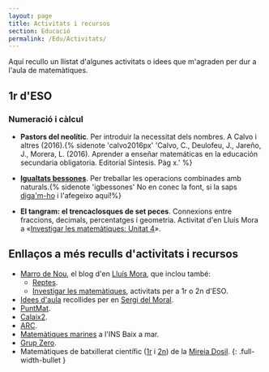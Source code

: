 ```yaml
---
layout: page
title: Activitats i recursos
section: Educació
permalink: /Edu/Activitats/
---
```


Aquí recullo un llistat d'algunes activitats o idees que m'agraden per dur a
l'aula de matemàtiques.

## 1r d'ESO

### Numeració i càlcul

- **Pastors del neolític**. Per introduir la necessitat dels nombres. A Calvo i
  altres (2016).{% sidenote 'calvo2016px' 'Calvo, C., Deulofeu, J., Jareño,
  J., Morera, L. (2016). Aprender a enseñar matemáticas en la educación
  secundaria obligatoria. Editorial Síntesis. Pàg x.' %}

- **[Igualtats bessones](https://drive.google.com/file/d/1d_1P4nj70SVmhz2TdPBjST6zMy55yJkM/view?usp=sharing)**. Per treballar les operacions combinades amb naturals.{% sidenote 'igbessones' No en conec la font, si la saps [diga'm-ho](/Contact/) i l'afegeixo aquí!%}

- **El tangram: el trencaclosques de set peces**. Connexions entre fraccions,
  decimals, percentatges i geometria. Activitat d'en Lluís Mora a «[Investigar
  les matemàtiques: Unitat 4](https://docs.google.com/document/d/1g3z6GU2HKXiXSaiH5iIgXUW6zbXCb7ba1tCBzCbOAHs/edit)».

## Enllaços a més reculls d'activitats i recursos

- [Marro de Nou](https://lluismora.blogspot.com/), el blog d'en [Lluís
  Mora](http://twitter.com/lluismora), que inclou també:
  - [Reptes](https://lluismora.blogspot.com/p/reptes_26.html).
  - [Investigar les matemàtiques](https://lluismora.blogspot.com/p/investigar-les-matematiques.html),
activitats per a 1r o 2n d'ESO.
- [Idees d'aula](http://www.sergidelmoral.net/patchwork-curricular/)
  recollides per en [Sergi del Moral](http://www.sergidelmoral.net/).
- [PuntMat](https://puntmat.blogspot.com/).
- [Calaix2](https://calaix2.blogspot.com/).
- [ARC](http://apliense.xtec.cat/arc/).
- [Matemàtiques marines](http://matematiquesmarines.blogspot.com/) a l'INS
  Baix a mar.
- [Grup Zero](https://www.grupzero.cat/).
- Matemàtiques de batxillerat científic ([1r](http://mdosil.github.io/mates1batcientific/) i [2n](http://mdosil.github.io/mates2batcientific/)) de la [Mireia Dosil](http://www.mdosil.cat/).
{: .full-width-bullet }
